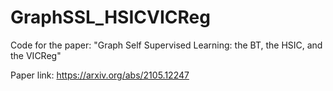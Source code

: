 # GraphSSL_HSICVICReg

Code for the paper: "Graph Self Supervised Learning: the BT, the HSIC, and the VICReg"

Paper link: https://arxiv.org/abs/2105.12247
